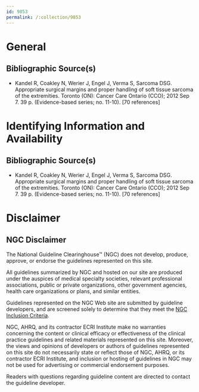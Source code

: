 ```yaml
---
id: 9853
permalink: /:collection/9853
---
```


# General

## Bibliographic Source(s)

- Kandel R, Coakley N, Werier J, Engel J, Verma S, Sarcoma DSG. Appropriate surgical margins and proper handling of soft tissue sarcoma of the extremities. Toronto (ON): Cancer Care Ontario (CCO); 2012 Sep 7. 39 p. (Evidence-based series; no. 11-10). [70 references]

# Identifying Information and Availability

## Bibliographic Source(s)

- Kandel R, Coakley N, Werier J, Engel J, Verma S, Sarcoma DSG. Appropriate surgical margins and proper handling of soft tissue sarcoma of the extremities. Toronto (ON): Cancer Care Ontario (CCO); 2012 Sep 7. 39 p. (Evidence-based series; no. 11-10). [70 references]

# Disclaimer

## NGC Disclaimer

The National Guideline Clearinghouse™ (NGC) does not develop, produce, approve, or endorse the guidelines represented on this site.

All guidelines summarized by NGC and hosted on our site are produced under the auspices of medical specialty societies, relevant professional associations, public or private organizations, other government agencies, health care organizations or plans, and similar entities.

Guidelines represented on the NGC Web site are submitted by guideline developers, and are screened solely to determine that they meet the [NGC Inclusion Criteria](/help-and-about/summaries/inclusion-criteria).

NGC, AHRQ, and its contractor ECRI Institute make no warranties concerning the content or clinical efficacy or effectiveness of the clinical practice guidelines and related materials represented on this site. Moreover, the views and opinions of developers or authors of guidelines represented on this site do not necessarily state or reflect those of NGC, AHRQ, or its contractor ECRI Institute, and inclusion or hosting of guidelines in NGC may not be used for advertising or commercial endorsement purposes.

Readers with questions regarding guideline content are directed to contact the guideline developer.

